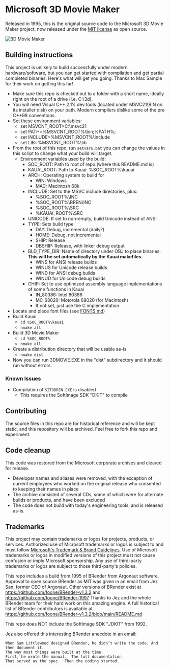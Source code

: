 # Microsoft 3D Movie Maker

Released in 1995, this is the original source code to the Microsoft 3D Movie Maker project, now released
under the [MIT license](LICENSE) as open source.

![3D Movie Maker](https://github.com/microsoft/Microsoft-3D-Movie-Maker/blob/main/IMG/3dmovie.jpg?raw=true)

## Building instructions

This project is unlikely to build successfully under modern hardware/software, but you can get started with compilation and get partial completed binaries. Here's what will get you going. Thanks to Mac Sample for their work on getting this far!

- Make sure this repo is checked out to a folder with a short name, ideally right on the root of a drive (i.e. C:\3d).
- You will need Visual C++ 2.1's dev tools (located under MSVC21\BIN on its installer disk) on your path. Modern compilers dislike some of the pre C++98 conventions.
- Set these environment variables:
  - set MSVCNT_ROOT=C:\msvc21
  - set PATH=%MSVCNT_ROOT%\bin;%PATH%;
  - set INCLUDE=%MSVCNT_ROOT%\include
  - set LIB=%MSVCNT_ROOT%\lib
- From the root of this repo, run ```setvars.bat``` you can change the values in this script to change what your build will target.
  - Environment variables used by the build:
    - SOC_ROOT: Path to root of repo (where this README.md is)
    - KAUAI_ROOT: Path to Kauai: %SOC_ROOT%\kauai
    - ARCH: Operating system to build for
      - WIN: Windows
      - MAC: Macintosh 68k
    - INCLUDE: Set to the MSVC include directories, plus:
      - %SOC_ROOT%\INC
      - %SOC_ROOT%\BREN\INC
      - %SOC_ROOT%\SRC
      - %KAUAI_ROOT%\SRC
    - UNICODE: If set to non-empty, build Unicode instead of ANSI
    - TYPE: Sets build type
      - DAY: Debug, incremental (daily?)
      - HOME: Debug, not incremental
      - SHIP: Release
      - DBSHIP: Release, with linker debug output
    - BLD_TYPE_DIR: Name of directory under OBJ to place binaries. **This will be set automatically by the Kauai makefiles.**
      - WINS for ANSI release builds
      - WINUS for Unicode release builds
      - WIND for ANSI debug builds
      - WINUD for Unicode debug builds
    - CHIP: Set to use optimized assembly language implementations of some functions in Kauai
      - IN_80386: Intel 80386
      - MC_68020: Motorola 68020 (for Macintosh)
      - If not set, just use the C implementation
- Locate and place font files (see [FONTS.md](FONTS.md))
- Build Kauai
  - `cd %SOC_ROOT%\kauai`
  - `nmake all`
- Build 3D Movie Maker
  - `cd %SOC_ROOT%`
  - `nmake all`
- Create a distribution directory that will be usable as-is
  - `nmake dist`
- Now you can run 3DMOVIE.EXE in the "dist" subdirectory and it should run without errors.

### Known Issues

- Compilation of `SITOBREN.EXE` is disabled
  - This requires the SoftImage SDK "DKIT" to compile


## Contributing

The source files in this repo are for historical reference and will be kept static, and this repository will
be archived. Feel free to fork this repo and experiment.

## Code cleanup

This code was restored from the Microsoft corporate archives and cleared for release.

- Developer names and aliases were removed, with the exception of current employees who worked on the
  original release who consented to keeping their names in place
- The archive consisted of several CDs, some of which were for alternate builds or products, and
  have been excluded
- The code does not build with today's engineering tools, and is released as-is.

## Trademarks

This project may contain trademarks or logos for projects, products, or services. Authorized use of Microsoft 
trademarks or logos is subject to and must follow 
[Microsoft's Trademark & Brand Guidelines](https://www.microsoft.com/en-us/legal/intellectualproperty/trademarks/usage/general).
Use of Microsoft trademarks or logos in modified versions of this project must not cause confusion or imply Microsoft sponsorship.
Any use of third-party trademarks or logos are subject to those third-party's policies.

This repo includes a build from 1995 of BRender from Argonaut software. Approval to open source BRender as MIT was given in an email from Jez San, former CEO of Argonaut. Other versions of BRender exist at https://github.com/foone/BRender-v1.3.2 and https://github.com/foone/BRender-1997 Thanks to Jez and the whole BRender team for their hard work on this amazing engine. A full historical list of BRender contributors is available at https://github.com/foone/BRender-v1.3.2/blob/main/README.md 

This repo does NOT include the SoftImage SDK "./DKIT" from 1992.

Jez also offered this interesting BRender anecdote in an email:

```
When Sam Littlewood designed BRender, he didn’t write the code. And then document it.  
The way most things were built at the time.
First, he wrote the manual.  The full documentation
That served as the spec.  Then the coding started.
```


